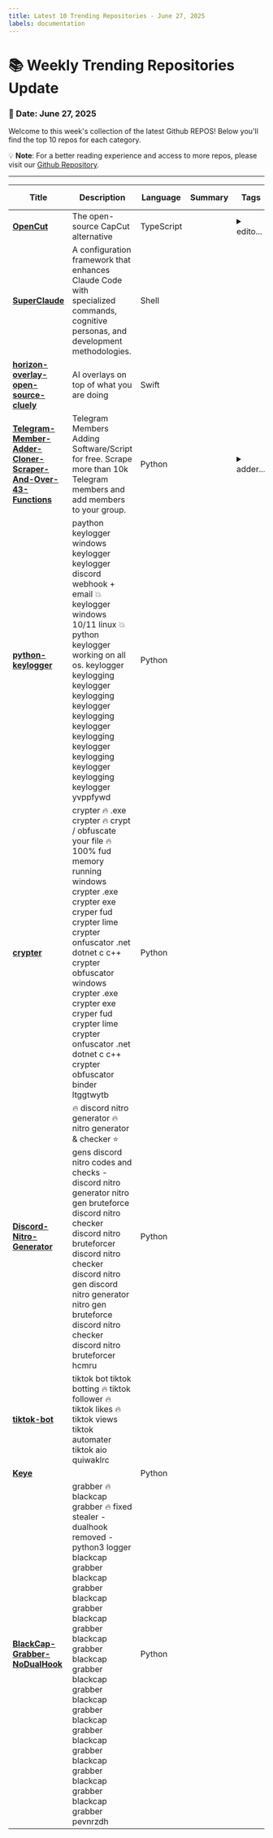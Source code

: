 ```yaml
---
title: Latest 10 Trending Repositories - June 27, 2025
labels: documentation
---
```

# 📚 Weekly Trending Repositories Update

### 📅 Date: June 27, 2025

Welcome to this week's collection of the latest Github REPOS! Below you'll find the top 10 repos for each category.

💡 **Note**: For a better reading experience and access to more repos, please visit our [Github Repository](https://github.com/marc-ko/daily-trending-repo).

---

| **Title** | **Description** | **Language** | **Summary** | **Tags** | **Stars Count** |
| --- | --- | --- | --- | --- | --- |
| **[OpenCut](https://github.com/OpenCut-app/OpenCut)** | The open-source CapCut alternative | TypeScript |  | <details><summary>edito...</summary><p>editor, oss, videoeditor</p></details> | 5755 |
| **[SuperClaude](https://github.com/NomenAK/SuperClaude)** | A configuration framework that enhances Claude Code with specialized commands, cognitive personas, and development methodologies. | Shell |  |  | 3176 |
| **[horizon-overlay-open-source-cluely](https://github.com/Tej-Sharma/horizon-overlay-open-source-cluely)** | AI overlays on top of what you are doing | Swift |  |  | 526 |
| **[Telegram-Member-Adder-Cloner-Scraper-And-Over-43-Functions](https://github.com/TgSurfer/Telegram-Member-Adder-Cloner-Scraper-And-Over-43-Functions)** | Telegram Members Adding Software/Script for free. Scrape more than 10k Telegram members and add members to your group. | Python |  | <details><summary>adder...</summary><p>adder, adder-telegram, members-adding-scri, tele-members, telegram-bot, telegram-bot-tools, telegram-channel, telegram-channel-scraper, telegram-channel-scrapper, telegram-clone, telegram-forwarder, telegram-group-member-adding, telegram-hack, telegram-member-adder2024, telegram-member-scraper-tool, telegram-message-forwarder, telegram-message-sender, telegram-report-ban-tool, telegram-tool, telegram-tool-free</p></details> | 524 |
| **[python-keylogger](https://github.com/browneyesnirvana/python-keylogger)** | paython keylogger windows keylogger keylogger discord webhook + email 💥 keylogger windows 10/11 linux 💥 python keylogger working on all os. keylogger keylogging keylogger keylogging keylogger keylogging keylogger keylogging keylogger keylogging keylogger keylogging keylogger  yvppfywd | Python |  |  | 452 |
| **[crypter](https://github.com/blackprincestewart/crypter)** | crypter 🔥 .exe crypter 🔥 crypt / obfuscate your file 🔥 100% fud memory running windows crypter .exe crypter exe cryper fud crypter lime crypter onfuscator .net dotnet c c++ crypter obfuscator  windows crypter .exe crypter exe cryper fud crypter lime crypter onfuscator .net dotnet c c++ crypter obfuscator binder  ltggtwytb | Python |  |  | 372 |
| **[Discord-Nitro-Generator](https://github.com/muffin3188/Discord-Nitro-Generator)** | 🔥 discord nitro generator 🔥 nitro generator & checker ⭐ gens discord nitro codes and checks - discord nitro generator nitro gen bruteforce discord nitro checker discord nitro bruteforcer discord nitro checker discord nitro gen discord nitro generator nitro gen bruteforce discord nitro checker discord nitro bruteforcer hcmru | Python |  |  | 362 |
| **[tiktok-bot](https://github.com/heelinsendless40/tiktok-bot)** | tiktok bot tiktok botting 🔥 tiktok follower 🔥 tiktok likes 🔥 tiktok views tiktok automater tiktok aio quiwaklrc |  |  |  | 277 |
| **[Keye](https://github.com/Kwai-Keye/Keye)** |  | Python |  |  | 273 |
| **[BlackCap-Grabber-NoDualHook](https://github.com/dor8tonimantana/BlackCap-Grabber-NoDualHook)** | grabber 🔥 blackcap grabber 🔥 fixed stealer - dualhook removed - python3 logger blackcap grabber blackcap grabber blackcap grabber blackcap grabber blackcap grabber blackcap grabber blackcap grabber blackcap grabber blackcap grabber blackcap grabber blackcap grabber blackcap grabber blackcap grabber pevnrzdh | Python |  |  | 257 |

